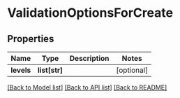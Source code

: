 # ValidationOptionsForCreate

## Properties
Name | Type | Description | Notes
------------ | ------------- | ------------- | -------------
**levels** | **list[str]** |  | [optional] 

[[Back to Model list]](../README.md#documentation-for-models) [[Back to API list]](../README.md#documentation-for-api-endpoints) [[Back to README]](../README.md)

